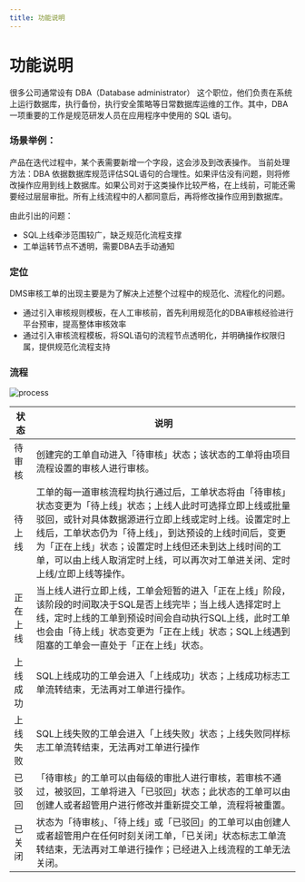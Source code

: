 ```yaml
---
title: 功能说明
---
```


# 功能说明
很多公司通常设有 DBA（Database administrator） 这个职位，他们负责在系统上运行数据库，执行备份，执行安全策略等日常数据库运维的工作。其中，DBA一项重要的工作是规范研发人员在应用程序中使用的 SQL 语句。

### 场景举例：
产品在迭代过程中，某个表需要新增一个字段，这会涉及到改表操作。
当前处理方法：DBA 依据数据库规范评估SQL语句的合理性。如果评估没有问题，则将修改操作应用到线上数据库。如果公司对于这类操作比较严格，在上线前，可能还需要经过层层审批。所有上线流程中的人都同意后，再将修改操作应用到数据库。

由此引出的问题：

* SQL上线牵涉范围较广，缺乏规范化流程支撑
* 工单运转节点不透明，需要DBA去手动通知

### 定位
DMS审核工单的出现主要是为了解决上述整个过程中的规范化、流程化的问题。

* 通过引入审核规则模板，在人工审核前，首先利用规范化的DBA审核经验进行平台预审，提高整体审核效率
* 通过引入审核流程模板，将SQL语句的流程节点透明化，并明确操作权限归属，提供规范化流程支持

### 流程
![process](img/process.png)

| 状态 | 说明 |
| - | -------- |
|待审核	| 创建完的工单自动进入「待审核」状态；该状态的工单将由项目流程设置的审核人进行审核。|
|待上线 |	工单的每一道审核流程均执行通过后，工单状态将由「待审核」状态变更为「待上线」状态；上线人此时可选择立即上线或批量驳回，或针对具体数据源进行立即上线或定时上线。设置定时上线后，工单状态仍为「待上线」，到达预设的上线时间后，变更为「正在上线」状态；设置定时上线但还未到达上线时间的工单，可以由上线人取消定时上线，可以再次对工单进关闭、定时上线/立即上线等操作。|
|正在上线| 当上线人进行立即上线，工单会短暂的进入「正在上线」阶段，该阶段的时间取决于SQL是否上线完毕；当上线人选择定时上线，定时上线的工单到预设时间会自动执行SQL上线，此时工单也会由「待上线」状态变更为「正在上线」状态；SQL上线遇到阻塞的工单会一直处于「正在上线」状态。|
|上线成功|	SQL上线成功的工单会进入「上线成功」状态；上线成功标志工单流转结束，无法再对工单进行操作。|
|上线失败| SQL上线失败的工单会进入「上线失败」状态；上线失败同样标志工单流转结束，无法再对工单进行操作|
|已驳回|「待审核」的工单可以由每级的审批人进行审核，若审核不通过，被驳回，工单将进入「已驳回」状态；此状态的工单可以由创建人或者超管用户进行修改并重新提交工单，流程将被重置。
|已关闭|状态为「待审核」、「待上线」或「已驳回」的工单可以由创建人或者超管用户在任何时刻关闭工单，「已关闭」状态标志工单流转结束，无法再对工单进行操作；已经进入上线流程的工单无法关闭。

